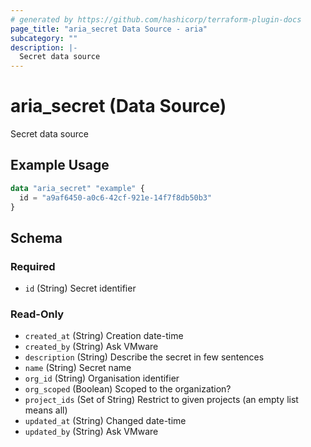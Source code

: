 ```yaml
---
# generated by https://github.com/hashicorp/terraform-plugin-docs
page_title: "aria_secret Data Source - aria"
subcategory: ""
description: |-
  Secret data source
---
```


# aria_secret (Data Source)

Secret data source

## Example Usage

```terraform
data "aria_secret" "example" {
  id = "a9af6450-a0c6-42cf-921e-14f7f8db50b3"
}
```

<!-- schema generated by tfplugindocs -->
## Schema

### Required

- `id` (String) Secret identifier

### Read-Only

- `created_at` (String) Creation date-time
- `created_by` (String) Ask VMware
- `description` (String) Describe the secret in few sentences
- `name` (String) Secret name
- `org_id` (String) Organisation identifier
- `org_scoped` (Boolean) Scoped to the organization?
- `project_ids` (Set of String) Restrict to given projects (an empty list means all)
- `updated_at` (String) Changed date-time
- `updated_by` (String) Ask VMware
